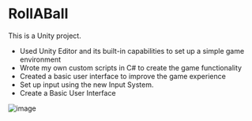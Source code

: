 # RollABall

This is a Unity project. 

* Used Unity Editor and its built-in capabilities to set up a simple game environment
* Wrote my own custom scripts in C# to create the game functionality
* Created a basic user interface to improve the game experience
* Set up input using the new Input System.
* Create a Basic User Interface

![image](https://github.com/KrasiKirov/RollABall/assets/113156316/eafb86f3-404e-4ec4-9d92-10592f92264f)
